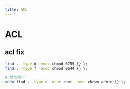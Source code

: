 ```yaml
---
title: ACL
---
```


# ACL

## acl fix

```bash
find . -type d -exec chmod 0755 {} \;
find . -type f -exec chmod 0644 {} \;

# 修改用户
sudo find . -type d -user root -exec chown admin {} \;
```
